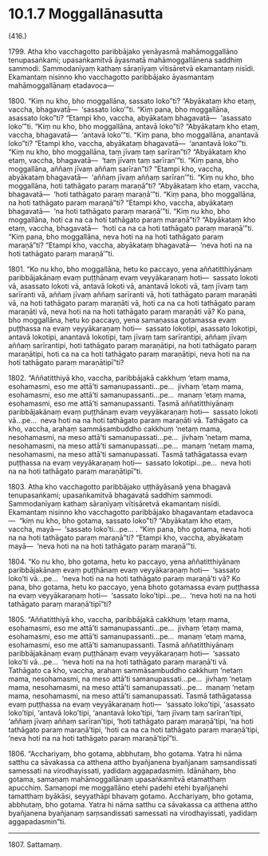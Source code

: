 # 10.1.7 Moggallānasutta

(416.)

1799\. Atha kho vacchagotto paribbājako yenāyasmā mahāmoggallāno tenupasaṅkami; upasaṅkamitvā āyasmatā mahāmoggallānena saddhiṃ sammodi. Sammodanīyaṃ kathaṃ sāraṇīyaṃ vītisāretvā ekamantaṃ nisīdi. Ekamantaṃ nisinno kho vacchagotto paribbājako āyasmantaṃ mahāmoggallānaṃ etadavoca—

1800\. “Kiṃ nu kho, bho moggallāna, sassato loko”ti? “Abyākataṃ kho etaṃ, vaccha, bhagavatā—  ‘sassato loko’”ti. “Kiṃ pana, bho moggallāna, asassato loko”ti? “Etampi kho, vaccha, abyākataṃ bhagavatā—  ‘asassato loko’”ti. “Kiṃ nu kho, bho moggallāna, antavā loko”ti? “Abyākataṃ kho etaṃ, vaccha, bhagavatā—  ‘antavā loko’”ti. “Kiṃ pana, bho moggallāna, anantavā loko”ti? “Etampi kho, vaccha, abyākataṃ bhagavatā—  ‘anantavā loko’”ti. “Kiṃ nu kho, bho moggallāna, taṃ jīvaṃ taṃ sarīran”ti? “Abyākataṃ kho etaṃ, vaccha, bhagavatā—  ‘taṃ jīvaṃ taṃ sarīran’”ti. “Kiṃ pana, bho moggallāna, aññaṃ jīvaṃ aññaṃ sarīran”ti? “Etampi kho, vaccha, abyākataṃ bhagavatā—  ‘aññaṃ jīvaṃ aññaṃ sarīran’”ti. “Kiṃ nu kho, bho moggallāna, hoti tathāgato paraṃ maraṇā”ti? “Abyākataṃ kho etaṃ, vaccha, bhagavatā—  ‘hoti tathāgato paraṃ maraṇā’”ti. “Kiṃ pana, bho moggallāna, na hoti tathāgato paraṃ maraṇā”ti? “Etampi kho, vaccha, abyākataṃ bhagavatā—  ‘na hoti tathāgato paraṃ maraṇā’”ti. “Kiṃ nu kho, bho moggallāna, hoti ca na ca hoti tathāgato paraṃ maraṇā”ti? “Abyākataṃ kho etaṃ, vaccha, bhagavatā—  ‘hoti ca na ca hoti tathāgato paraṃ maraṇā’”ti. “Kiṃ pana, bho moggallāna, neva hoti na na hoti tathāgato paraṃ maraṇā”ti? “Etampi kho, vaccha, abyākataṃ bhagavatā—  ‘neva hoti na na hoti tathāgato paraṃ maraṇā’”ti.

1801\. “Ko nu kho, bho moggallāna, hetu ko paccayo, yena aññatitthiyānaṃ paribbājakānaṃ evaṃ puṭṭhānaṃ evaṃ veyyākaraṇaṃ hoti—  sassato lokoti vā, asassato lokoti vā, antavā lokoti vā, anantavā lokoti vā, taṃ jīvaṃ taṃ sarīranti vā, aññaṃ jīvaṃ aññaṃ sarīranti vā, hoti tathāgato paraṃ maraṇāti vā, na hoti tathāgato paraṃ maraṇāti vā, hoti ca na ca hoti tathāgato paraṃ maraṇāti vā, neva hoti na na hoti tathāgato paraṃ maraṇāti vā? Ko pana, bho moggallāna, hetu ko paccayo, yena samaṇassa gotamassa evaṃ puṭṭhassa na evaṃ veyyākaraṇaṃ hoti—  sassato lokotipi, asassato lokotipi, antavā lokotipi, anantavā lokotipi, taṃ jīvaṃ taṃ sarīrantipi, aññaṃ jīvaṃ aññaṃ sarīrantipi, hoti tathāgato paraṃ maraṇātipi, na hoti tathāgato paraṃ maraṇātipi, hoti ca na ca hoti tathāgato paraṃ maraṇātipi, neva hoti na na hoti tathāgato paraṃ maraṇātipī”ti?

1802\. “Aññatitthiyā kho, vaccha, paribbājakā cakkhuṃ ‘etaṃ mama, esohamasmi, eso me attā’ti samanupassanti…pe…  jivhaṃ ‘etaṃ mama, esohamasmi, eso me attā’ti samanupassanti…pe…  manaṃ ‘etaṃ mama, esohamasmi, eso me attā’ti samanupassanti. Tasmā aññatitthiyānaṃ paribbājakānaṃ evaṃ puṭṭhānaṃ evaṃ veyyākaraṇaṃ hoti—  sassato lokoti vā…pe…  neva hoti na na hoti tathāgato paraṃ maraṇāti vā. Tathāgato ca kho, vaccha, arahaṃ sammāsambuddho cakkhuṃ ‘netaṃ mama, nesohamasmi, na meso attā’ti samanupassati…pe…  jivhaṃ ‘netaṃ mama, nesohamasmi, na meso attā’ti samanupassati…pe…  manaṃ ‘netaṃ mama, nesohamasmi, na meso attā’ti samanupassati. Tasmā tathāgatassa evaṃ puṭṭhassa na evaṃ veyyākaraṇaṃ hoti—  sassato lokotipi…pe…  neva hoti na na hoti tathāgato paraṃ maraṇātipī”ti.

1803\. Atha kho vacchagotto paribbājako uṭṭhāyāsanā yena bhagavā tenupasaṅkami; upasaṅkamitvā bhagavatā saddhiṃ sammodi. Sammodanīyaṃ kathaṃ sāraṇīyaṃ vītisāretvā ekamantaṃ nisīdi. Ekamantaṃ nisinno kho vacchagotto paribbājako bhagavantaṃ etadavoca—  “kiṃ nu kho, bho gotama, sassato loko”ti? “Abyākataṃ kho etaṃ, vaccha, mayā—  ‘sassato loko’ti…pe… . “Kiṃ pana, bho gotama, neva hoti na na hoti tathāgato paraṃ maraṇā”ti? “Etampi kho, vaccha, abyākataṃ mayā—  ‘neva hoti na na hoti tathāgato paraṃ maraṇā’”ti.

1804\. “Ko nu kho, bho gotama, hetu ko paccayo, yena aññatitthiyānaṃ paribbājakānaṃ evaṃ puṭṭhānaṃ evaṃ veyyākaraṇaṃ hoti—  ‘sassato loko’ti vā…pe…  ‘neva hoti na na hoti tathāgato paraṃ maraṇā’ti vā? Ko pana, bho gotama, hetu ko paccayo, yena bhoto gotamassa evaṃ puṭṭhassa na evaṃ veyyākaraṇaṃ hoti—  ‘sassato loko’tipi…pe…  ‘neva hoti na na hoti tathāgato paraṃ maraṇā’tipī”ti?

1805\. “Aññatitthiyā kho, vaccha, paribbājakā cakkhuṃ ‘etaṃ mama, esohamasmi, eso me attā’ti samanupassanti…pe…  jivhaṃ ‘etaṃ mama, esohamasmi, eso me attā’ti samanupassanti…pe…  manaṃ ‘etaṃ mama, esohamasmi, eso me attā’ti samanupassanti. Tasmā aññatitthiyānaṃ paribbājakānaṃ evaṃ puṭṭhānaṃ evaṃ veyyākaraṇaṃ hoti—  ‘sassato loko’ti vā…pe…  ‘neva hoti na na hoti tathāgato paraṃ maraṇā’ti vā. Tathāgato ca kho, vaccha, arahaṃ sammāsambuddho cakkhuṃ ‘netaṃ mama, nesohamasmi, na meso attā’ti samanupassati…pe…  jivhaṃ ‘netaṃ mama, nesohamasmi, na meso attā’ti samanupassati…pe…  manaṃ ‘netaṃ mama, nesohamasmi, na meso attā’ti samanupassati. Tasmā tathāgatassa evaṃ puṭṭhassa na evaṃ veyyākaraṇaṃ hoti—  ‘sassato loko’tipi, ‘asassato loko’tipi, ‘antavā loko’tipi, ‘anantavā loko’tipi, ‘taṃ jīvaṃ taṃ sarīran’tipi, ‘aññaṃ jīvaṃ aññaṃ sarīran’tipi, ‘hoti tathāgato paraṃ maraṇā’tipi, ‘na hoti tathāgato paraṃ maraṇā’tipi, ‘hoti ca na ca hoti tathāgato paraṃ maraṇā’tipi, ‘neva hoti na na hoti tathāgato paraṃ maraṇā’tipī”ti.

1806\. “Acchariyaṃ, bho gotama, abbhutaṃ, bho gotama. Yatra hi nāma satthu ca sāvakassa ca atthena attho byañjanena byañjanaṃ saṃsandissati samessati na virodhayissati, yadidaṃ aggapadasmiṃ. Idānāhaṃ, bho gotama, samaṇaṃ mahāmoggallānaṃ upasaṅkamitvā etamatthaṃ apucchiṃ. Samaṇopi me moggallāno etehi padehi etehi byañjanehi tamatthaṃ byākāsi, seyyathāpi bhavaṃ gotamo. Acchariyaṃ, bho gotama, abbhutaṃ, bho gotama. Yatra hi nāma satthu ca sāvakassa ca atthena attho byañjanena byañjanaṃ saṃsandissati samessati na virodhayissati, yadidaṃ aggapadasmin”ti.

---

1807\. Sattamaṃ.
